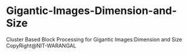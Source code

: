 # Gigantic-Images-Dimension-and-Size
Cluster Based Block Processing for Gigantic Images:Dimension and Size
CopyRight@NIT-WARANGAL
